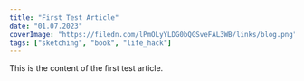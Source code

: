 ```yaml
---
title: "First Test Article"
date: "01.07.2023"
coverImage: "https://filedn.com/lPmOLyYLDG0bQGSveFAL3WB/links/blog.png"
tags: ["sketching", "book", "life_hack"]
---
```


This is the content of the first test article.
